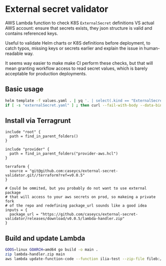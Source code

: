# External secret validator

AWS Lambda function to check K8S `ExternalSecret` definitions VS actual AWS account: ensure that secrets exists, they json structure is valid and contains referenced keys.

Useful to validate Helm charts or K8S definitions before deployment, to catch typos, missing keys or secrets earlier and explain the issue in human-readable way.

It seems way easier to make make CI perform these checks, but that will mean granting workflow access to read secret values, which is barely acceptable for production deployments.

## Basic usage

```bash
helm template -f values.yaml . | yq '. | select(.kind == "ExternalSecret")' | tee externalSecret.yaml
if [ -s "externalSecret.yaml" ] ; then curl --fail-with-body --data-binary @externalSecret.yaml https://xxx.lambda-url.us-east-1.on.aws; fi
```

## Install via Terragrunt

```hcl
include "root" {
  path = find_in_parent_folders()
}

include "provider" {
  path = find_in_parent_folders("provider-aws.hcl")
}

terraform {
  source = "git@github.com:caseycs/external-secret-validator.git//terraform?ref=v0.0.5"
}

# Could be ommited, but you probably do not want to use external package
# that will access to your aws secrets on prod, so makeing a private fork
# of the repo and redefining package_url sounds like a good idea
inputs = {
  package_url = "https://github.com/caseycs/external-secret-validator/releases/download/v0.0.5/lambda-handler.zip"
}
```

## Build and update Lambda

```bash
GOOS=linux GOARCH=amd64 go build -o main .
zip lambda-handler.zip main
aws lambda update-function-code --function ilia-test --zip-file fileb://lambda-handler.zip
```
